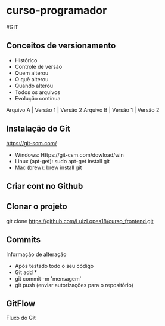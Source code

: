 # curso-programador

#GIT
## Conceitos de versionamento
  - Histórico
  - Controle de versão
  - Quem alterou
  - O quê alterou
  - Quando alterou
  - Todos os arquivos
 - Evolução contínua

Arquivo A | Versão 1 | Versão 2
Arquivo B | Versão 1 | Versão 2

## Instalação do Git
https://git-scm.com/

- Windows: Https://git-csm.com/dowload/win
- Linux (apt-get): sudo apt-get install git
- Mac (brew): brew install git

## Criar cont no Github

## Clonar o projeto
git clone https://github.com/LuizLopes18/curso_frontend.git

## Commits
Informação de alteração
- Após testado todo o seu código
- Git add *
- git commit -m 'mensagem' 
- git push (enviar autorizações para o repositório)

## GitFlow
Fluxo do Git
